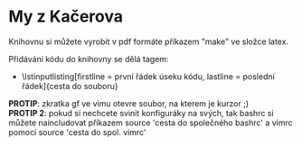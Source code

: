 # My z Kačerova
Knihovnu si můžete vyrobit v pdf formáte příkazem "make" ve složce latex.

Přidávání kódu do knihovny se dělá tagem:

  * \\lstinputlisting[firstline = první řádek úseku kódu, lastline = poslední řádek]{cesta do souboru}

__PROTIP__: zkratka gf ve vimu otevre soubor, na kterem je kurzor ;)  
__PROTIP 2__: pokud si nechcete svinit konfiguráky na svých, tak bashrc si můžete naincludovat příkazem source 'cesta do společného bashrc' a vimrc pomocí source 'cesta do spol. vimrc'
